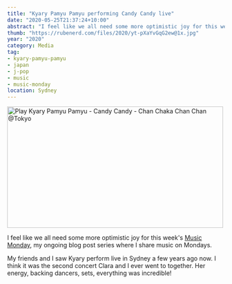 ```yaml
---
title: "Kyary Pamyu Pamyu performing Candy Candy live"
date: "2020-05-25T21:37:24+10:00"
abstract: "I feel like we all need some more optimistic joy for this week’s Music Monday, the series where I etc."
thumb: "https://rubenerd.com/files/2020/yt-pXaYvGqG2ew@1x.jpg"
year: "2020"
category: Media
tag:
- kyary-pamyu-pamyu
- japan
- j-pop
- music
- music-monday
location: Sydney
---
```

<p><a href="https://www.youtube.com/watch?v=pXaYvGqG2ew" title="Play Kyary Pamyu Pamyu - Candy Candy - Chan Chaka Chan Chan @Tokyo"><img src="https://rubenerd.com/files/2020/yt-pXaYvGqG2ew@1x.jpg" srcset="https://rubenerd.com/files/2020/yt-pXaYvGqG2ew@1x.jpg 1x, https://rubenerd.com/files/2020/yt-pXaYvGqG2ew@2x.jpg 2x" alt="Play Kyary Pamyu Pamyu - Candy Candy - Chan Chaka Chan Chan @Tokyo" style="width:500px;height:281px;" /></a></p>

I feel like we all need some more optimistic joy for this week's [Music Monday](https://rubenerd.com/tag/music-monday), my ongoing blog post series where I share music on Mondays.

My friends and I saw Kyary perform live in Sydney a few years ago now. I think it was the second concert Clara and I ever went to together. Her energy, backing dancers, sets, everything was incredible!

